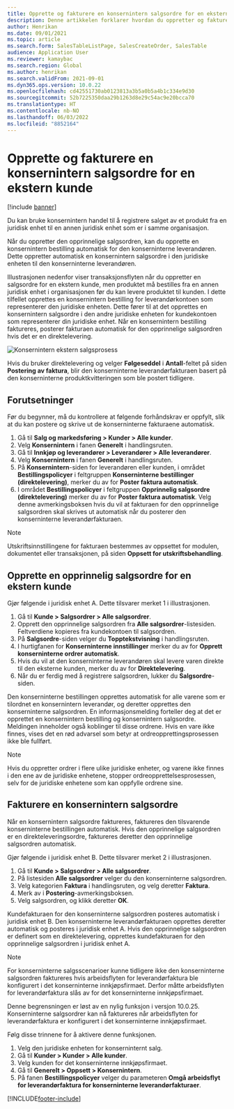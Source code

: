```yaml
---
title: Opprette og fakturere en konsernintern salgsordre for en ekstern kunde
description: Denne artikkelen forklarer hvordan du oppretter og fakturerer en konsernintern salgsordre for en ekstern kunde
author: Henrikan
ms.date: 09/01/2021
ms.topic: article
ms.search.form: SalesTableListPage, SalesCreateOrder, SalesTable
audience: Application User
ms.reviewer: kamaybac
ms.search.region: Global
ms.author: henrikan
ms.search.validFrom: 2021-09-01
ms.dyn365.ops.version: 10.0.22
ms.openlocfilehash: cd42551730ab0123813a3b5a0b5a4b1c334e9d30
ms.sourcegitcommit: 52b7225350daa29b1263d8e29c54ac9e20bcca70
ms.translationtype: HT
ms.contentlocale: nb-NO
ms.lasthandoff: 06/03/2022
ms.locfileid: "8852164"
---
```

# <a name="create-and-invoice-an-intercompany-sales-order-for-an-external-customer"></a>Opprette og fakturere en konsernintern salgsordre for en ekstern kunde

[!include [banner](../../includes/banner.md)]

Du kan bruke konsernintern handel til å registrere salget av et produkt fra en juridisk enhet til en annen juridisk enhet som er i samme organisasjon.

Når du oppretter den opprinnelige salgsordren, kan du opprette en konsernintern bestilling automatisk for den konserninterne leverandøren. Dette oppretter automatisk en konsernintern salgsordre i den juridiske enheten til den konserninterne leverandøren.

Illustrasjonen nedenfor viser transaksjonsflyten når du oppretter en salgsordre for en ekstern kunde, men produktet må bestilles fra en annen juridisk enhet i organisasjonen før du kan levere produktet til kunden. I dette tilfellet opprettes en konsernintern bestilling for leverandørkontoen som representerer den juridiske enheten. Dette fører til at det opprettes en konsernintern salgsordre i den andre juridiske enheten for kundekontoen som representerer din juridiske enhet. Når en konsernintern bestilling faktureres, posterer fakturaen automatisk for den opprinnelige salgsordren hvis det er en direktelevering.

![Konsernintern ekstern salgsprosess](media/intercompanyexternalsalesprocess.png)

Hvis du bruker direktelevering og velger **Følgeseddel** i **Antall**-feltet på siden **Postering av faktura**, blir den konserninterne leverandørfakturaen basert på den konserninterne produktkvitteringen som ble postert tidligere.

## <a name="prerequisites"></a>Forutsetninger

Før du begynner, må du kontrollere at følgende forhåndskrav er oppfylt, slik at du kan postere og skrive ut de konserninterne fakturaene automatisk.

1. Gå til **Salg og markedsføring \> Kunder \> Alle kunder**.
1. Velg **Konsernintern** i fanen **Generelt** i handlingsruten.
1. Gå til **Innkjøp og leverandører \> Leverandører \> Alle leverandører**.
1. Velg **Konsernintern** i fanen **Generelt** i handlingsruten.
1. På **Konsernintern**-siden for leverandøren eller kunden, i området **Bestillingspolicyer** i feltgruppen **Konserninterne bestillinger (direktelevering)**, merker du av for **Poster faktura automatisk**.
1. I området **Bestillingspolicyer** i feltgruppen **Opprinnelig salgsordre (direktelevering)** merker du av for **Poster faktura automatisk**. Velg denne avmerkingsboksen hvis du vil at fakturaen for den opprinnelige salgsordren skal skrives ut automatisk når du posterer den konserninterne leverandørfakturaen.

> [!NOTE]
> Utskriftsinnstillingene for fakturaen bestemmes av oppsettet for modulen, dokumentet eller transaksjonen, på siden **Oppsett for utskriftsbehandling**.

## <a name="create-an-original-sales-order-for-an-external-customer"></a>Opprette en opprinnelig salgsordre for en ekstern kunde

Gjør følgende i juridisk enhet A. Dette tilsvarer merket 1 i illustrasjonen.

1. Gå til **Kunde \> Salgsordrer \> Alle salgsordrer**.
1. Opprett den opprinnelige salgsordren fra **Alle salgsordrer**-listesiden. Feltverdiene kopieres fra kundekontoen til salgsordren.
1. På **Salgsordre**-siden velger du **Topptekstvisning** i handlingsruten.
1. I hurtigfanen for **Konserninterne innstillinger** merker du av for **Opprett konserninterne ordrer automatisk**.
1. Hvis du vil at den konserninterne leverandøren skal levere varen direkte til den eksterne kunden, merker du av for **Direktelevering**.
1. Når du er ferdig med å registrere salgsordren, lukker du **Salgsordre**-siden.

Den konserninterne bestillingen opprettes automatisk for alle varene som er tilordnet en konsernintern leverandør, og deretter opprettes den konserninterne salgsordren. En informasjonsmelding forteller deg at det er opprettet en konsernintern bestilling og konsernintern salgsordre. Meldingen inneholder også koblinger til disse ordrene. Hvis en vare ikke finnes, vises det en rød advarsel som betyr at ordreopprettingsprosessen ikke ble fullført.

> [!NOTE]
> Hvis du oppretter ordrer i flere ulike juridiske enheter, og varene ikke finnes i den ene av de juridiske enhetene, stopper ordreopprettelsesprosessen, selv for de juridiske enhetene som kan oppfylle ordrene sine.

## <a name="invoice-an-intercompany-sales-order"></a>Fakturere en konsernintern salgsordre

Når en konsernintern salgsordre faktureres, faktureres den tilsvarende konserninterne bestillingen automatisk. Hvis den opprinnelige salgsordren er en direkteleveringsordre, faktureres deretter den opprinnelige salgsordren automatisk.

Gjør følgende i juridisk enhet B. Dette tilsvarer merket 2 i illustrasjonen.

1. Gå til **Kunde \> Salgsordrer \> Alle salgsordrer**.
1. På listesiden **Alle salgsordrer** velger du den konserninterne salgsordren.
1. Velg kategorien **Faktura** i handlingsruten, og velg deretter **Faktura**.
1. Merk av i **Postering**-avmerkingsboksen.
1. Velg salgsordren, og klikk deretter **OK**.

Kundefakturaen for den konserninterne salgsordren posteres automatisk i juridisk enhet B. Den konserninterne leverandørfakturaen opprettes deretter automatisk og posteres i juridisk enhet A. Hvis den opprinnelige salgsordren er definert som en direktelevering, opprettes kundefakturaen for den opprinnelige salgsordren i juridisk enhet A.

> [!NOTE]
> For konserninterne salgsscenarioer kunne tidligere ikke den konserninterne salgsordren faktureres hvis arbeidsflyten for leverandørfaktura ble konfigurert i det konserninterne innkjøpsfirmaet. Derfor måtte arbeidsflyten for leverandørfaktura slås av for det konserninterne innkjøpsfirmaet. 
> 
> Denne begrensningen er løst av en nylig funksjon i versjon 10.0.25. Konserninterne salgsordrer kan nå faktureres når arbeidsflyten for leverandørfaktura er konfigurert i det konserninterne innkjøpsfirmaet.
> 
> Følg disse trinnene for å aktivere denne funksjonen.
>
> 1. Velg den juridiske enheten for konserninternt salg.  
> 2. Gå til **Kunder \> Kunder \> Alle kunder**.
> 3. Velg kunden for det konserninterne innkjøpsfirmaet.
> 4. Gå til **Generelt \> Oppsett \> Konsernintern**.
> 5. På fanen **Bestillingspolicyer** velger du parameteren **Omgå arbeidsflyt for leverandørfaktura for konserninterne leverandørfakturaer**.

[!INCLUDE[footer-include](../../includes/footer-banner.md)]
